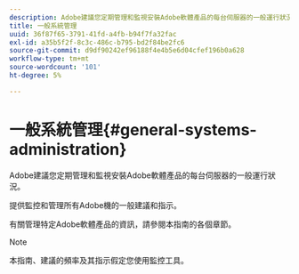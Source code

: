 ```yaml
---
description: Adobe建議您定期管理和監視安裝Adobe軟體產品的每台伺服器的一般運行狀況。
title: 一般系統管理
uuid: 36f87f65-3791-41fd-a4fb-b94f7fa32fac
exl-id: a35b5f2f-8c3c-486c-b795-bd2f84be2fc6
source-git-commit: d9df90242ef96188f4e4b5e6d04cfef196b0a628
workflow-type: tm+mt
source-wordcount: '101'
ht-degree: 5%

---
```


# 一般系統管理{#general-systems-administration}

Adobe建議您定期管理和監視安裝Adobe軟體產品的每台伺服器的一般運行狀況。

提供監控和管理所有Adobe機的一般建議和指示。

有關管理特定Adobe軟體產品的資訊，請參閱本指南的各個章節。

>[!NOTE]
>
>本指南、建議的頻率及其指示假定您使用監控工具。
